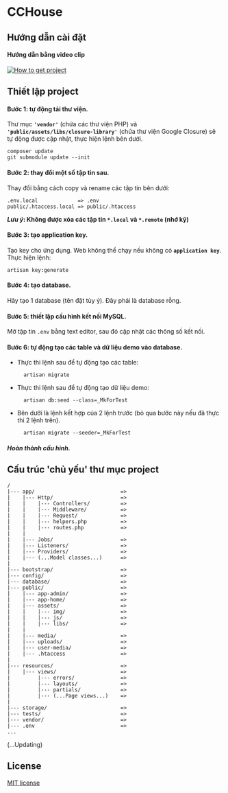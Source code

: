 # CCHouse


## Hướng dẫn cài đặt

#### Hướng dẫn bằng video clip

[![How to get project](http://img.youtube.com/vi/AvKp40N2hkM/0.jpg)](http://www.youtube.com/watch?v=AvKp40N2hkME)


## Thiết lập project

#### **Bước 1**: tự động tải thư viện.

Thư mục **`'vendor'`** (chứa các thư viện PHP) và **`'public/assets/libs/closure-library'`** (chứa thư viện Google Closure) sẽ tự động được cập nhật, thực hiện lệnh bên dưới.

    composer update
    git submodule update --init

#### **Bước 2**: thay đổi một số tập tin sau.

Thay đổi bằng cách copy và rename các tập tin bên dưới:

    .env.local             => .env  
    public/.htaccess.local => public/.htaccess

**_Lưu ý_: Không được xóa các tập tin `*.local` và `*.remote` (nhớ kỹ)**

#### **Bước 3**: tạo application key.

Tạo key cho ứng dụng. Web không thể chạy nếu không có **`application key`**.  
Thực hiện lệnh:

    artisan key:generate

#### **Bước 4**: tạo database.

Hãy tạo 1 database (tên đặt tùy ý). Đây phải là database rỗng.

#### **Bước 5**: thiết lập cấu hình kết nối MySQL.

Mở tập tin `.env` bằng text editor, sau đó cập nhật các thông số kết nối.

#### **Bước 6**: tự động tạo các table và dữ liệu demo vào database.

* Thực thi lệnh sau để tự động tạo các table:

        artisan migrate

* Thực thi lệnh sau để tự động tạo dữ liệu demo:

        artisan db:seed --class=_MkForTest

* Bên dưới là lệnh kết hợp của 2 lệnh trước (bỏ qua bước này nếu đã thực thi 2 lệnh trên).

        artisan migrate --seeder=_MkForTest


##### Hoàn thành cấu hình.


## Cấu trúc 'chủ yếu' thư mục project

    /
    |--- app/                            =>
    |    |--- Http/                      =>
    |    |    |--- Controllers/          =>
    |    |    |--- Middleware/           =>
    |    |    |--- Request/              =>
    |    |    |--- helpers.php           =>
    |    |    |--- routes.php            =>
    |    |
    |    |--- Jobs/                      =>
    |    |--- Listeners/                 =>
    |    |--- Providers/                 =>
    |    |--- (...Model classes...)      =>
    |
    |--- bootstrap/                      =>
    |--- config/                         =>
    |--- database/                       =>
    |--- public/                         =>
    |    |--- app-admin/                 =>
    |    |--- app-home/                  =>
    |    |--- assets/                    =>
    |    |    |--- img/                  =>
    |    |    |--- js/                   =>
    |    |    |--- libs/                 =>
    |    |
    |    |--- media/                     =>
    |    |--- uploads/                   =>
    |    |--- user-media/                =>
    |    |--- .htaccess                  =>
    |
    |--- resources/                      =>
    |    |--- views/                     =>
    |         |--- errors/               =>
    |         |--- layouts/              =>
    |         |--- partials/             =>
    |         |--- (...Page views...)    =>
    |
    |--- storage/                        =>
    |--- tests/                          =>
    |--- vendor/                         =>
    |--- .env                            =>
    ...
      

(...Updating)

## License

[MIT license](http://opensource.org/licenses/MIT)
